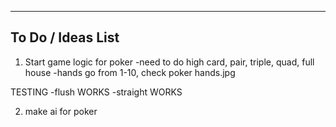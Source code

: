 ------------------------------------------------------------------------
To Do / Ideas List
-----------------------------------------------------------------------

1. Start game logic for poker
        -need to do high card, pair, triple, quad, full house
        -hands go from 1-10, check poker hands.jpg

TESTING
        -flush WORKS
        -straight WORKS



2. make ai for poker